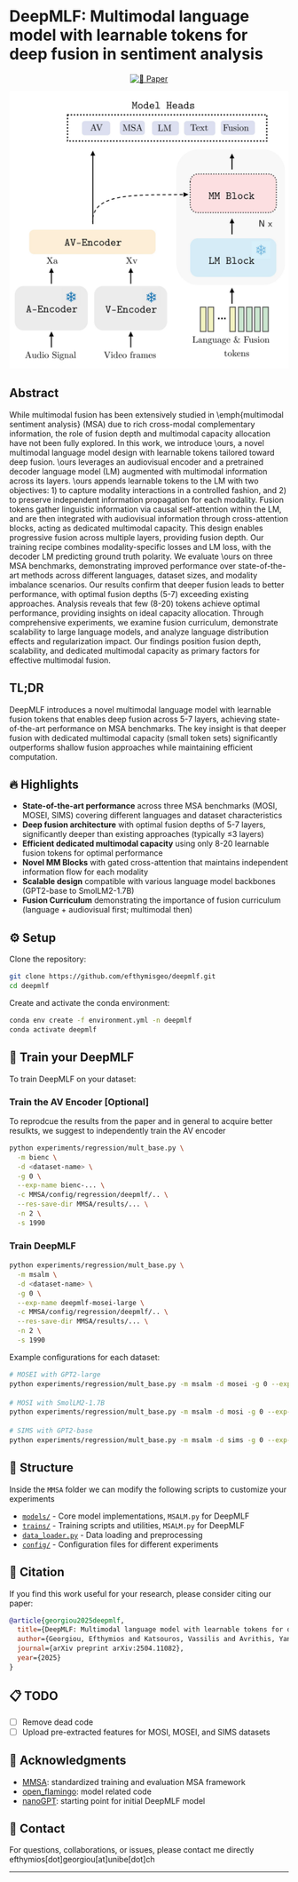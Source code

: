 # DeepMLF: Multimodal language model with learnable tokens for deep fusion in sentiment analysis

<div align="center">

[![📄 Paper](https://img.shields.io/badge/Paper-arXiv%3A2504.11082-blue)](https://arxiv.org/abs/2504.11082)

![DeepMLF Architecture](figs/deepmlf.jpg)
</div>

## Abstract

While multimodal fusion has been extensively studied in \emph{multimodal sentiment analysis} (MSA) due to rich cross-modal complementary information, the role of fusion depth and multimodal capacity allocation have not been fully explored. In this work, we introduce \ours, a novel multimodal language model design with learnable tokens tailored toward deep fusion. \ours leverages an audiovisual encoder and a pretrained decoder language model (LM) augmented with multimodal information across its layers. \ours appends learnable tokens to the LM with two objectives: 1) to capture modality interactions in a controlled fashion, and 2) to preserve independent information propagation for each modality. Fusion tokens gather linguistic information via causal self-attention within the LM, and are then integrated with audiovisual information through cross-attention blocks, acting as dedicated multimodal capacity. This design enables progressive fusion across multiple layers, providing fusion depth. Our training recipe combines modality-specific losses and LM loss, with the decoder LM predicting ground truth polarity. We evaluate \ours on three MSA benchmarks, demonstrating improved performance over state-of-the-art methods across different languages, dataset sizes, and modality imbalance scenarios. Our results confirm that deeper fusion leads to better performance, with optimal fusion depths (5-7) exceeding existing approaches. Analysis reveals that few (8-20) tokens achieve optimal performance, providing insights on ideal capacity allocation. Through comprehensive experiments, we examine fusion curriculum, demonstrate scalability to large language models, and analyze language distribution effects and regularization impact. Our findings position fusion depth, scalability, and dedicated multimodal capacity as primary factors for effective multimodal fusion.

## TL;DR

DeepMLF introduces a novel multimodal language model with learnable fusion tokens that enables deep fusion across 5-7 layers, achieving state-of-the-art performance on MSA benchmarks. The key insight is that deeper fusion with dedicated multimodal capacity (small token sets) significantly outperforms shallow fusion approaches while maintaining efficient computation.

## 🔥 Highlights

- **State-of-the-art performance** across three MSA benchmarks (MOSI, MOSEI, SIMS) covering different languages and dataset characteristics
- **Deep fusion architecture** with optimal fusion depths of 5-7 layers, significantly deeper than existing approaches (typically ≤3 layers)
- **Efficient dedicated multimodal capacity** using only 8-20 learnable fusion tokens for optimal performance
- **Novel MM Blocks** with gated cross-attention that maintains independent information flow for each modality
- **Scalable design** compatible with various language model backbones (GPT2-base to SmolLM2-1.7B)
- **Fusion Curriculum** demonstrating the importance of fusion curriculum (language + audiovisual first; multimodal then)

## ⚙️ Setup

Clone the repository:
```bash
git clone https://github.com/efthymisgeo/deepmlf.git
cd deepmlf
```

Create and activate the conda environment:
```bash
conda env create -f environment.yml -n deepmlf
conda activate deepmlf
```

## 🚀 Train your DeepMLF

To train DeepMLF on your dataset:

### Train the AV Encoder [Optional]

To reprodcue the results from the paper and in general to acquire better resulkts, we suggest to independently train the AV encoder

```bash
python experiments/regression/mult_base.py \
  -m bienc \
  -d <dataset-name> \
  -g 0 \
  --exp-name bienc-... \
  -c MMSA/config/regression/deepmlf/.. \
  --res-save-dir MMSA/results/... \
  -n 2 \
  -s 1990
```

### Train DeepMLF

```bash
python experiments/regression/mult_base.py \
  -m msalm \
  -d <dataset-name> \
  -g 0 \
  --exp-name deepmlf-mosei-large \
  -c MMSA/config/regression/deepmlf/.. \
  --res-save-dir MMSA/results/... \
  -n 2 \
  -s 1990
```

Example configurations for each dataset:

```bash
# MOSEI with GPT2-large
python experiments/regression/mult_base.py -m msalm -d mosei -g 0 --exp-name deepmlf-large-mosei -c MMSA/config/regression/deepmlf/mosei/large_best.json --res-save-dir MMSA/results/deepmlf -n 2 -s 1990 -s 1991

# MOSI with SmolLM2-1.7B
python experiments/regression/mult_base.py -m msalm -d mosi -g 0 --exp-name deepmlf-smol-mosi -c MMSA/config/regression/deepmlf/mosi/best.json --res-save-dir MMSA/results/deepmlf -n 2 -s 1990 -s 1991

# SIMS with GPT2-base
python experiments/regression/mult_base.py -m msalm -d sims -g 0 --exp-name deepmlf-base-sims -c MMSA/config/regression/deepmlf/sims/base_best.json --res-save-dir MMSA/results/deepmlf -n 2 -s 1990 -s 1991
```

## 📁 Structure

Inside the `MMSA` folder we can modify the following scripts to customize your experiments

- [`models/`](models/) - Core model implementations, `MSALM.py` for DeepMLF
- [`trains/`](trains/) - Training scripts and utilities, `MSALM.py` for DeepMLF
- [`data_loader.py`](data_loader.py) - Data loading and preprocessing
- [`config/`](config/) - Configuration files for different experiments

## 📄 Citation

If you find this work useful for your research, please consider citing our paper:

```bibtex
@article{georgiou2025deepmlf,
  title={DeepMLF: Multimodal language model with learnable tokens for deep fusion in sentiment analysis},
  author={Georgiou, Efthymios and Katsouros, Vassilis and Avrithis, Yannis and Potamianos, Alexandros},
  journal={arXiv preprint arXiv:2504.11082},
  year={2025}
}
```

## 📋 TODO

- [ ] Remove dead code
- [ ] Upload pre-extracted features for MOSI, MOSEI, and SIMS datasets

## 🙏 Acknowledgments

- [MMSA](https://github.com/thuiar/MMSA): standardized training and evaluation MSA framework
- [open_flamingo](https://github.com/mlfoundations/open_flamingo): model related code
- [nanoGPT](https://github.com/mlfoundations/open_flamingo): starting point for initial DeepMLF model

## 📧 Contact

For questions, collaborations, or issues, please contact me directly efthymios[dot]georgiou[at]unibe[dot]ch

---
